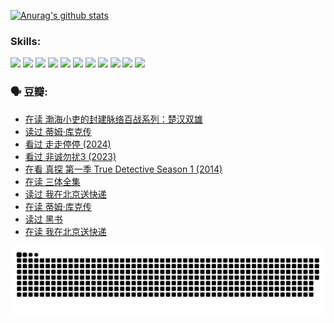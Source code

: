 
[![Anurag's github stats](https://github-readme-stats.vercel.app/api?username=w940853815)](https://github.com/anuraghazra/github-readme-stats)

### Skills:

<code><img height="32" src="https://cdn.jsdelivr.net/npm/simple-icons@v5/icons/python.svg"></code>
<code><img height="32" src="https://cdn.jsdelivr.net/npm/simple-icons@v5/icons/javascript.svg"></code>
<code><img height="32" src="https://cdn.jsdelivr.net/npm/simple-icons@v5/icons/django.svg"></code>
<code><img height="32" src="https://cdn.jsdelivr.net/npm/simple-icons@v5/icons/flask.svg"></code>
<code><img height="32" src="https://cdn.jsdelivr.net/npm/simple-icons@v5/icons/vuetify.svg"></code>
<code><img height="32" src="https://cdn.jsdelivr.net/npm/simple-icons@v5/icons/git.svg"></code>
<code><img height="32" src="https://cdn.jsdelivr.net/npm/simple-icons@v5/icons/docker.svg"></code>
<code><img height="32" src="https://cdn.jsdelivr.net/npm/simple-icons@v5/icons/postgresql.svg"></code>
<code><img height="32" src="https://cdn.jsdelivr.net/npm/simple-icons@v5/icons/elasticsearch.svg"></code>
<code><img height="32" src="https://cdn.jsdelivr.net/npm/simple-icons@v5/icons/macos.svg"></code>
<code><img height="32" src="https://cdn.jsdelivr.net/npm/simple-icons@v5/icons/linux.svg"></code>

### 🗣 豆瓣:

<!-- DOUBAN-ACTIVITIES:START -->
- [在读 渤海小吏的封建脉络百战系列：楚汉双雄](https://www.douban.com/people/136069238/status/4700950146/?_i=24826067)
- [读过 蒂姆·库克传](https://www.douban.com/people/136069238/status/4700949869/?_i=24826067)
- [看过 走走停停‎ (2024)](https://www.douban.com/people/136069238/status/4684430230/?_i=24826067)
- [看过 非诚勿扰3‎ (2023)](https://www.douban.com/people/136069238/status/4676324100/?_i=24826067)
- [在看 真探 第一季 True Detective Season 1‎ (2014)](https://www.douban.com/people/136069238/status/4673382852/?_i=24826067)
- [在读 三体全集](https://www.douban.com/people/136069238/status/4672842521/?_i=24826067)
- [读过 我在北京送快递](https://www.douban.com/people/136069238/status/4672842036/?_i=24826067)
- [在读 蒂姆·库克传](https://www.douban.com/people/136069238/status/4663517053/?_i=24826067)
- [读过 黑书](https://www.douban.com/people/136069238/status/4663516022/?_i=24826067)
- [在读 我在北京送快递](https://www.douban.com/people/136069238/status/4658098365/?_i=24826067)
<!-- DOUBAN-ACTIVITIES:END -->


![Snake animation](https://raw.githubusercontent.com/w940853815/w940853815/output/github-contribution-grid-snake.svg)

<!--
**w940853815/w940853815** is a ✨ _special_ ✨ repository because its `README.md` (this file) appears on your GitHub profile.

Here are some ideas to get you started:

- 🔭 I’m currently working on ...
- 🌱 I’m currently learning ...
- 👯 I’m looking to collaborate on ...
- 🤔 I’m looking for help with ...
- 💬 Ask me about ...
- 📫 How to reach me: ...
- 😄 Pronouns: ...
- ⚡ Fun fact: ...
-->

